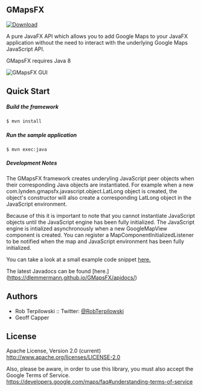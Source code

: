 ##  GMapsFX
[ ![Download](https://api.bintray.com/packages/rterp/maven/GMapsFX/images/download.svg) ](https://bintray.com/rterp/maven/GMapsFX/_latestVersion)


A pure JavaFX API which allows you to add Google Maps to your JavaFX application without the need to interact with the underlying Google Maps JavaScript API.

GMapsFX requires Java 8



![GMapsFX GUI](http://rterp.files.wordpress.com/2014/05/gmapsfx.png)



## Quick Start

##### Build the framework

```bash
$ mvn install
```

##### Run the sample application
```bash
$ mvn exec:java
```


##### Development Notes
The GMapsFX framework creates underyling JavaScript peer objects when their corresponding Java objects are instantiated.  For example when a new com.lynden.gmapsfx.javascript.object.LatLong object is created, the object's constructor will also create a corresponding LatLong object in the JavaScript environment.

Because of this it is important to note that you cannot instantiate JavaScript objects until the JavaScript engine has been fully initialized.  The JavaScript engine is intialized asynchronously when a new GoogleMapView component is created.  You can register a MapComponentInitializedListener to be notified when the map and JavaScript environment has been fully initialized.  

You can take a look at a small example code snippet [here.]( https://dlemmermann.github.io/GMapsFX/)

The latest Javadocs can be found [here.] (https://dlemmermann.github.io/GMapsFX/apidocs/)


## Authors

- Rob Terpilowski  ::  Twitter: [@RobTerpilowski](https://www.twitter.com/RobTerpilowski)
- Geoff Capper

## License

Apache License, Version 2.0 (current)
http://www.apache.org/licenses/LICENSE-2.0

Also, please be aware, in order to use this library, you must also accept the Google Terms of Service.
https://developers.google.com/maps/faq#understanding-terms-of-service

